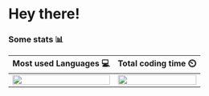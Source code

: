 # Hey there!

### Some stats 📊
| Most used Languages 💻 | Total coding time ⏲️ |
| ------------- | ------------- |
| [<img align="center" width="100%" src="https://github-readme-stats.vercel.app/api/top-langs/?username=Chandu-4444&layout=compact">](https://github.com/Chandu-4444)| [<img align="center" width="100%" src="https://github-readme-stats.vercel.app/api/wakatime?username=Chandu_4444">](https://github.com/Chandu-4444)

